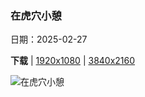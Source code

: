 ### 在虎穴小憩

日期：2025-02-27

**下载**  |  [1920x1080](https://cn.bing.com/th?id=OHR.BhutanMonastery_ZH-CN2469401011_1920x1080.jpg)  |  [3840x2160](https://cn.bing.com/th?id=OHR.BhutanMonastery_ZH-CN2469401011_UHD.jpg)

![在虎穴小憩](https://cn.bing.com/th?id=OHR.BhutanMonastery_ZH-CN2469401011_1920x1080.jpg "虎穴寺，不丹 (© Baron Reznik/Getty Images)")

